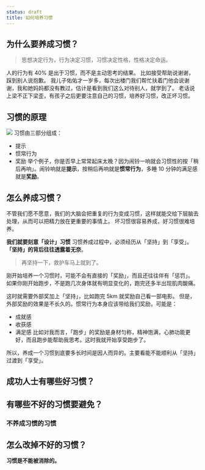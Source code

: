 ```yaml
---
status: draft
title: 如何培养习惯
---
```

## 为什么要养成习惯？
>思想决定行为，行为决定习惯，习惯决定性格，性格决定命运。

人的行为有 40% 是出于习惯，而不是主动思考的结果。
比如接受帮助说谢谢，踩到别人说抱歉。
我儿子佑佑才一岁多，每次出楼门我们帮忙扶着门他会说谢谢，我和她妈妈都没有教过，估计是看到我们这么对待别人，就学到了。
老话说上梁不正下梁歪，有孩子之后更要注意自己的习惯，培养好习惯，改正坏习惯。

## 习惯的原理
![](./_image/2016-09-11-09-33-25.jpg)
习惯由三部分组成：
- 提示
- 惯常行为
- 奖励
举个例子，你是否早上常常起床太晚？因为闹铃一响就会习惯性的按「稍后再响」。闹铃响就是**提示**，按稍后再响就是**惯常行为**，多睡 10 分钟的满足感就是**奖励**。

## 怎么养成习惯？
不管我们愿不愿意，我们的大脑会把重复的行为变成习惯，这样就能交给下层脑去处理，从而可以把精力放在更重要的事情上。
坏习惯很容易养成，好习惯很难培养。

**我们就要刻意「设计」习惯**
习惯养成过程中，必须经历从「坚持」到「享受」。
**「坚持」的背后往往透露着无奈**。
>再坚持一下，救护车马上就到了。
 
刚开始培养一个习惯时，可能不会有直接的「奖励」，而且还往往伴有「惩罚」。
如果你刚开始跑步，不是跑几次身体就有明显变化的，跑完还多半出现肌肉酸痛。

这时就需要外部奖加上「坚持」，比如跑完 5km 就奖励自己看一部电影。
但是，外部奖励的效果是不长久的。惯常行为本身应该带给我们奖励，可能是：
* 成就感
* 收获感
* 满足感
比如对我而言，「跑步」的奖励是身材匀称，精神饱满，心肺功能更好，而且跑步能帮助我思考。这时我就开始享受跑步了。

所以，养成一个习惯到底要多长时间是因人而异的。主要看能不能顺利从「坚持」过渡到「享受」。

## 成功人士有哪些好习惯？
## 有哪些不好的习惯要避免？
### 不养成习惯的习惯
## 怎么改掉不好的习惯？
**习惯是不能被消除的。**